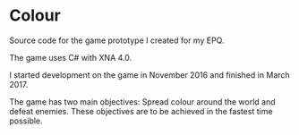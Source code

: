 # Colour
Source code for the game prototype I created for my EPQ.

The game uses C# with XNA 4.0.

I started development on the game in November 2016 and finished in March 2017.

The game has two main objectives:
Spread colour around the world and defeat enemies. These objectives are to be achieved in the fastest time possible.

